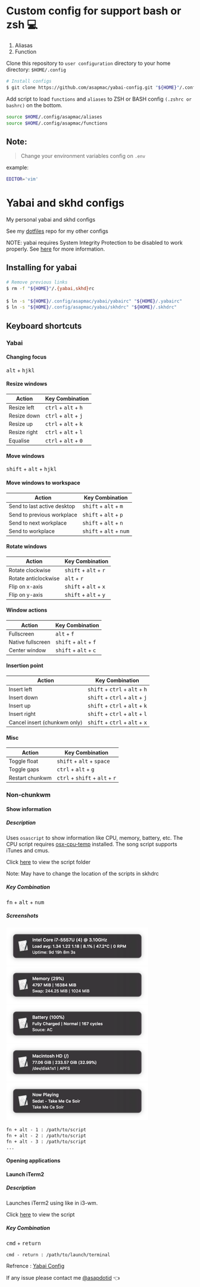 # Custom config for support bash or zsh :computer:

1. Aliasas
1. Function

Clone this repository to `user configuration` directory to your home directory: `$HOME/.config`

```bash
# Install configs
$ git clone https://github.com/asapmac/yabai-config.git "${HOME}"/.config/asapmac
```

Add script to load `functions` and `aliases` to ZSH or BASH config `(.zshrc or bashrc)` on the bottom.

```bash
source $HOME/.config/asapmac/aliases
source $HOME/.config/asapmac/functions
```

## Note:

> Change your environment variables config on `.env`

example:

```bash
EDITOR='vim'
```

# Yabai and skhd configs

My personal yabai and skhd configs

See my [dotfiles](https://gitlab.com/julian-heng/dotfiles.git) repo for my other configs

NOTE: yabai requires System Integrity Protection to be disabled to work properly. See [here](https://github.com/koekeishiya/yabai/wiki/Disabling-System-Integrity-Protection) for more information.

## Installing for yabai

```sh
# Remove previous links
$ rm -f "${HOME}"/.{yabai,skhd}rc

$ ln -s "${HOME}/.config/asapmac/yabai/yabairc" "${HOME}/.yabairc"
$ ln -s "${HOME}/.config/asapmac/yabai/skhdrc" "${HOME}/.skhdrc"
```

## Keyboard shortcuts

### Yabai

#### Changing focus

<kbd>alt</kbd> + <kbd>hjkl</kbd>

#### Resize windows

| Action       | Key Combination                                 |
| ------------ | ----------------------------------------------- |
| Resize left  | <kbd>ctrl</kbd> + <kbd>alt</kbd> + <kbd>h</kbd> |
| Resize down  | <kbd>ctrl</kbd> + <kbd>alt</kbd> + <kbd>j</kbd> |
| Resize up    | <kbd>ctrl</kbd> + <kbd>alt</kbd> + <kbd>k</kbd> |
| Resize right | <kbd>ctrl</kbd> + <kbd>alt</kbd> + <kbd>l</kbd> |
| Equalise     | <kbd>ctrl</kbd> + <kbd>alt</kbd> + <kbd>0</kbd> |

#### Move windows

<kbd>shift</kbd> + <kbd>alt</kbd> + <kbd>hjkl</kbd>

#### Move windows to workspace

| Action                      | Key Combination                                    |
| --------------------------- | -------------------------------------------------- |
| Send to last active desktop | <kbd>shift</kbd> + <kbd>alt</kbd> + <kbd>m</kbd>   |
| Send to previous workplace  | <kbd>shift</kbd> + <kbd>alt</kbd> + <kbd>p</kbd>   |
| Send to next workplace      | <kbd>shift</kbd> + <kbd>alt</kbd> + <kbd>n</kbd>   |
| Send to workplace           | <kbd>shift</kbd> + <kbd>alt</kbd> + <kbd>num</kbd> |

#### Rotate windows

| Action               | Key Combination                                  |
| -------------------- | ------------------------------------------------ |
| Rotate clockwise     | <kbd>shift</kbd> + <kbd>alt</kbd> + <kbd>r</kbd> |
| Rotate anticlockwise | <kbd>alt</kbd> + <kbd>r</kbd>                    |
| Flip on x-axis       | <kbd>shift</kbd> + <kbd>alt</kbd> + <kbd>x</kbd> |
| Flip on y-axis       | <kbd>shift</kbd> + <kbd>alt</kbd> + <kbd>y</kbd> |

#### Window actions

| Action            | Key Combination                                  |
| ----------------- | ------------------------------------------------ |
| Fullscreen        | <kbd>alt</kbd> + <kbd>f</kbd>                    |
| Native fullscreen | <kbd>shift</kbd> + <kbd>alt</kbd> + <kbd>f</kbd> |
| Center window     | <kbd>shift</kbd> + <kbd>alt</kbd> + <kbd>c</kbd> |

#### Insertion point

| Action                       | Key Combination                                                    |
| ---------------------------- | ------------------------------------------------------------------ |
| Insert left                  | <kbd>shift</kbd> + <kbd>ctrl</kbd> + <kbd>alt</kbd> + <kbd>h</kbd> |
| Insert down                  | <kbd>shift</kbd> + <kbd>ctrl</kbd> + <kbd>alt</kbd> + <kbd>j</kbd> |
| Insert up                    | <kbd>shift</kbd> + <kbd>ctrl</kbd> + <kbd>alt</kbd> + <kbd>k</kbd> |
| Insert right                 | <kbd>shift</kbd> + <kbd>ctrl</kbd> + <kbd>alt</kbd> + <kbd>l</kbd> |
| Cancel insert (chunkwm only) | <kbd>shift</kbd> + <kbd>ctrl</kbd> + <kbd>alt</kbd> + <kbd>x</kbd> |

#### Misc

| Action          | Key Combination                                                    |
| --------------- | ------------------------------------------------------------------ |
| Toggle float    | <kbd>shift</kbd> + <kbd>alt</kbd> + <kbd>space</kbd>               |
| Toggle gaps     | <kbd>ctrl</kbd> + <kbd>alt</kbd> + <kbd>g</kbd>                    |
| Restart chunkwm | <kbd>ctrl</kbd> + <kbd>shift</kbd> + <kbd>alt</kbd> + <kbd>r</kbd> |

### Non-chunkwm

#### Show information

##### Description

Uses `osascript` to show information like CPU, memory, battery, etc. The CPU script requires [osx-cpu-temp](https://github.com/lavoiesl/osx-cpu-temp) installed. The song script supports iTunes and cmus.

Click [here](scripts) to view the script folder

Note: May have to change the location of the scripts in skhdrc

##### Key Combination

<kbd>fn</kbd> + <kbd>alt</kbd> + <kbd>num</kbd>

##### Screenshots

<img width="382" height="101" src="screenshots/cpu.png?raw=true"><img width="382" height="101" src="screenshots/mem.png?raw=true">
<img width="382" height="101" src="screenshots/bat.png?raw=true"><img width="382" height="101" src="screenshots/disk.png?raw=true">
<img width="382" height="101" src="screenshots/song.png?raw=true">

```
fn + alt - 1 : /path/to/script
fn + alt - 2 : /path/to/script
fn + alt - 3 : /path/to/script
...
```

#### Opening applications

#### Launch iTerm2

##### Description

Launches iTerm2 using like in i3-wm.

Click [here](scripts/open_iterm2.sh) to view the script

##### Key Combination

<kbd>cmd</kbd> + <kbd>return</kbd>

```
cmd - return : /path/to/launch/terminal
```

Refrence : [Yabai Config](https://github.com/Julian-Heng/chunkwm-yabai-config)

If any issue please contact me [@asapdotid](mailto:asapdotid@gmail.com) :point_left:
